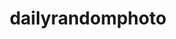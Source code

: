 ---
title: dailyrandomphoto
github: https://github.com/dailyrandomphoto
mode: dark
transition: 3s
archetype:
- Github Actions
---